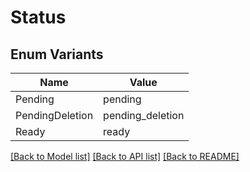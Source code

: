 # Status

## Enum Variants

| Name | Value |
|---- | -----|
| Pending | pending |
| PendingDeletion | pending_deletion |
| Ready | ready |


[[Back to Model list]](../README.md#documentation-for-models) [[Back to API list]](../README.md#documentation-for-api-endpoints) [[Back to README]](../README.md)


